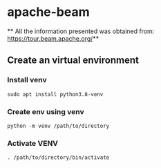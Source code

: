 # apache-beam

** All the information presented was obtained from: https://tour.beam.apache.org/**

## Create an virtual environment

### Install venv

```
sudo apt install python3.8-venv
```

### Create env using venv

```
python -m venv /path/to/directory
```

### Activate VENV

```
. /path/to/directory/bin/activate
```
